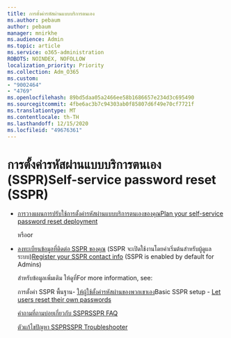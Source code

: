 ```yaml
---
title: การตั้งค่ารหัสผ่านแบบบริการตนเอง
ms.author: pebaum
author: pebaum
manager: mnirkhe
ms.audience: Admin
ms.topic: article
ms.service: o365-administration
ROBOTS: NOINDEX, NOFOLLOW
localization_priority: Priority
ms.collection: Adm_O365
ms.custom:
- "9002464"
- "4769"
ms.openlocfilehash: 89bd5daa05a2466ee58b1686657e234d3c695490
ms.sourcegitcommit: 4fbe6ac3b7c94303ab0f85807d6f49e70cf7721f
ms.translationtype: MT
ms.contentlocale: th-TH
ms.lasthandoff: 12/15/2020
ms.locfileid: "49676361"
---
```

# <a name="self-service-password-reset-sspr"></a><span data-ttu-id="88db5-102">การตั้งค่ารหัสผ่านแบบบริการตนเอง (SSPR)</span><span class="sxs-lookup"><span data-stu-id="88db5-102">Self-service password reset (SSPR)</span></span>

- [<span data-ttu-id="88db5-103">การวางแผนการปรับใช้การตั้งค่ารหัสผ่านแบบบริการตนเองของคุณ</span><span class="sxs-lookup"><span data-stu-id="88db5-103">Plan your self-service password reset deployment</span></span>](https://go.microsoft.com/fwlink/?linkid=2142944)  

    <span data-ttu-id="88db5-104">หรือ</span><span class="sxs-lookup"><span data-stu-id="88db5-104">or</span></span>
- <span data-ttu-id="88db5-105">[ลงทะเบียนข้อมูลที่ติดต่อ SSPR ของคุณ](https://go.microsoft.com/fwlink/?linkid=849451) (SSPR จะเปิดใช้งานโดยค่าเริ่มต้นสำหรับผู้ดูแลระบบ)</span><span class="sxs-lookup"><span data-stu-id="88db5-105">[Register your SSPR contact info](https://go.microsoft.com/fwlink/?linkid=849451) (SSPR is enabled by default for Admins)</span></span>

    <span data-ttu-id="88db5-106">สำหรับข้อมูลเพิ่มเติม ให้ดูที่</span><span class="sxs-lookup"><span data-stu-id="88db5-106">For more information, see:</span></span>

    <span data-ttu-id="88db5-107">การตั้งค่า SSPR พื้นฐาน- [ให้ผู้ใช้ตั้งค่ารหัสผ่านของพวกเขาเอง](https://docs.microsoft.com/microsoft-365/admin/add-users/let-users-reset-passwords)</span><span class="sxs-lookup"><span data-stu-id="88db5-107">Basic SSPR setup - [Let users reset their own passwords](https://docs.microsoft.com/microsoft-365/admin/add-users/let-users-reset-passwords)</span></span>

    [<span data-ttu-id="88db5-108">คำถามที่ถามบ่อยเกี่ยวกับ SSPR</span><span class="sxs-lookup"><span data-stu-id="88db5-108">SSPR FAQ</span></span>](https://docs.microsoft.com/azure/active-directory/authentication/active-directory-passwords-faq)

    [<span data-ttu-id="88db5-109">ตัวแก้ไขปัญหา SSPR</span><span class="sxs-lookup"><span data-stu-id="88db5-109">SSPR Troubleshooter</span></span>](https://docs.microsoft.com/azure/active-directory/authentication/active-directory-passwords-troubleshoot)
